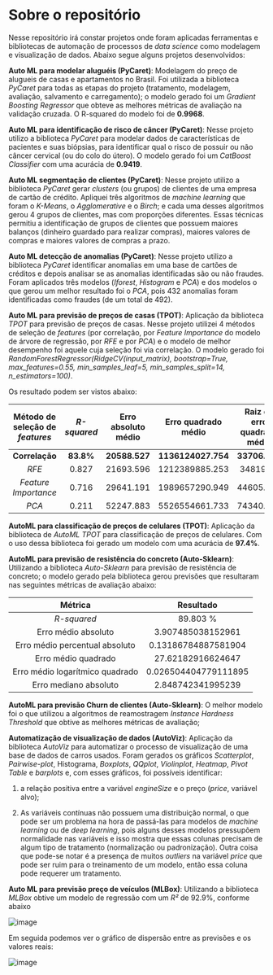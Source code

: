 # Sobre o repositório

Nesse repositório irá constar projetos onde foram aplicadas ferramentas e bibliotecas de automação de processos de *data science* como modelagem e visualização de dados. Abaixo segue alguns projetos desenvolvidos:

**Auto ML para modelar aluguéis (PyCaret)**: Modelagem do preço de alugueis de casas e apartamentos no Brasil. Foi utilizada a biblioteca *PyCaret* para todas as etapas do projeto (tratamento, modelagem, avaliação, salvamento e carregamento); o modelo gerado foi um *Gradient Boosting Regressor* que obteve as melhores métricas de avaliação na validação cruzada. O R-squared do modelo foi de **0.9968**.

**Auto ML para identificação de risco de câncer (PyCaret)**: Nesse projeto utilizo a biblioteca *PyCaret* para modelar dados de características de pacientes e suas biópsias, para identificar qual o risco de possuir ou não câncer cervical (ou do colo do útero). O modelo gerado foi um *CatBoost Classifier* com uma acurácia de **0.9419**.

**Auto ML segmentação de clientes (PyCaret)**: Nesse projeto utilizo a biblioteca *PyCaret* gerar *clusters* (ou grupos) de clientes de uma empresa de cartão de crédito. Apliquei três algoritmos de *machine learning* que foram o *K-Means*, o *Agglomerative* e o *Birch*; e cada uma desses algoritmos gerou 4 grupos de clientes, mas com proporções diferentes. Essas técnicas permitiu a identificação de grupos de clientes que possuem maiores balanços (dinheiro guardado para realizar compras), maiores valores de compras e maiores valores de compras a prazo.

**Auto ML detecção de anomalias (PyCaret)**: Nesse projeto utilizo a biblioteca *PyCaret* identificar anomalias em uma base de cartões de créditos e depois analisar se as anomalias identificadas são ou não fraudes. Foram aplicados três modelos (*Iforest*, *Histogram* e *PCA*) e dos modelos o que gerou um melhor resultado foi o *PCA*, pois 432 anomalias foram identificadas como fraudes (de um total de 492).

**Auto ML para previsão de preços de casas (TPOT)**: Aplicação da biblioteca *TPOT* para previsão de preços de casas. Nesse projeto utilizei 4 métodos de seleção de *features* (por correlação, por *Feature Importance* do modelo de árvore de regressão, por *RFE* e por *PCA*) e o modelo de melhor desempenho foi aquele cuja seleção foi via correlação. O modelo gerado foi *RandomForestRegressor(RidgeCV(input_matrix), bootstrap=True, max_features=0.55, min_samples_leaf=5, min_samples_split=14, n_estimators=100)*.

Os resultado podem ser vistos abaixo:

|Método de seleção de *features* | *R-squared*     |  Erro absoluto médio  |  Erro quadrado médio|  Raiz do erro quadrado médio |
|:----------------:|:------------------:|:------------------:|:------------------:|:------------------: |
|**Correlação** | **83.8%**| **20588.527** | **1136124027.754**|**33706.439**|
|*RFE* | 0.827| 21693.596 | 1212389885.253| 34819.39 |
|*Feature Importance* | 0.716| 29641.191 | 1989657290.949| 44605.575 |
|*PCA* | 0.211| 52247.883 |5526554661.733| 74340.801 | 

**AutoML para classificação de preços de celulares (TPOT)**: Aplicação da biblioteca de *AutoML TPOT* para classificação de preços de celulares. Com o uso dessa biblioteca foi gerado um modelo com uma acurácia de **97.4%**.

**AutoML para previsão de resistência do concreto (Auto-Sklearn)**: Utilizando a biblioteca *Auto-Sklearn* para previsão de resistência de concreto; o modelo gerado pela biblioteca gerou previsões que resultaram nas seguintes métricas de avaliação abaixo:

|Métrica | Resultado |
|:----------:|:------------------:|
|*R-squared*| 89.803 %|
|Erro médio absoluto | 3.907485038152961|
|Erro médio percentual absoluto |0.13186784887581904|
|Erro médio quadrado |27.62182916624647|
|Erro médio logarítmico quadrado|0.026504404779111895|
|Erro mediano absoluto|2.848742341995239|

**AutoML para previsão Churn de clientes (Auto-Sklearn)**: O melhor modelo foi o que utilizou a algoritmos de reamostragem *Instance Hardness Threshold* que obtive as melhores métricas de avaliação;

**Automatização de visualização de dados (AutoViz)**: Aplicação da biblioteca *AutoViz* para automatizar o processo de visualização de uma base de dados de carros usados. Foram gerados os gráficos *Scatterplot*, *Pairwise-plot*, Histograma, *Boxplots*, *QQplot*, *Violinplot*, *Heatmap*, *Pivot Table* e  *barplots* e, com esses gráficos, foi possíveis identificar:

1) a relação positiva entre a variável *engineSize* e o preço (*price*, variável alvo);

2) As variáveis contínuas não possuem uma distribuição normal, o que pode ser um problema na hora de passá-las para modelos de *machine learning* ou de *deep learning*, pois alguns desses modelos pressupõem normalidade nas variáveis e isso mostra que essas colunas precisam de algum tipo de tratamento (normalização ou padronização). Outra coisa que pode-se notar é a presença de muitos *outliers* na variável *price* que pode ser ruim para o treinamento de um modelo, então essa coluna pode requerer um tratamento.

**Auto ML para previsão preço de veículos (MLBox)**: Utilizando a biblioteca *MLBox* obtive um modelo de regressão com um *R²* de 92.9%, conforme abaixo

![image](https://user-images.githubusercontent.com/63425404/119176527-96c3ff80-ba41-11eb-883f-970445bdaec9.png)

Em seguida podemos ver o gráfico de dispersão entre as previsões e os valores reais:

![image](https://user-images.githubusercontent.com/63425404/119176628-b8bd8200-ba41-11eb-9b4e-d18a4dcdea31.png)

